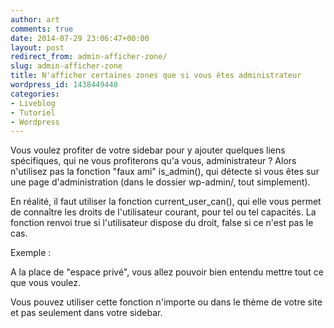 ```yaml
---
author: art
comments: true
date: 2014-07-29 23:06:47+00:00
layout: post
redirect_from: admin-afficher-zone/
slug: admin-afficher-zone
title: N'afficher certaines zones que si vous êtes administrateur
wordpress_id: 1438449440
categories:
- Liveblog
- Tutoriel
- Wordpress
---
```


Vous voulez profiter de votre sidebar pour y ajouter quelques liens spécifiques, qui ne vous profiterons qu'a vous, administrateur ? Alors n'utilisez pas la fonction "faux ami" is_admin(), qui détecte si vous êtes sur une page d'administration (dans le dossier wp-admin/, tout simplement).

En réalité, il faut utiliser la fonction current_user_can(), qui elle vous permet de connaître les droits de l'utilisateur courant, pour tel ou tel capacités. La fonction renvoi true si l'utilisateur dispose du droit, false si ce n'est pas le cas.

Exemple :

    
    
    
    



A la place de "espace privé", vous allez pouvoir bien entendu mettre tout ce que vous voulez.


  

Vous pouvez utiliser cette fonction n'importe ou dans le thème de votre site et pas seulement dans votre sidebar.



